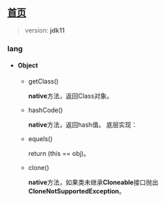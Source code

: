 ## [首页](https://kingkh1995.github.io/blog/)

> version: **jdk11**

### **lang**

* #### **Object**

  * getClass()
    
    **native**方法，返回Class对象。
  
  * hashCode()

 	  **native**方法，返回hash值。
    底层实现：
  
  * equels()

    return (this == obj)。
  
  * clone()

    **native**方法，如果类未继承**Cloneable**接口抛出**CloneNotSupportedException**。
    
